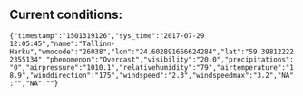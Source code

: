 ## Current conditions: 
 ``` {"timestamp":"1501319126","sys_time":"2017-07-29 12:05:45","name":"Tallinn-Harku","wmocode":"26038","lon":"24.602891666624284","lat":"59.398122222355134","phenomenon":"Overcast","visibility":"20.0","precipitations":"0","airpressure":"1010.1","relativehumidity":"79","airtemperature":"18.9","winddirection":"175","windspeed":"2.3","windspeedmax":"3.2","NA":"","NA":""} ```
